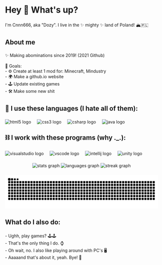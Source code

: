 <h1 align="left">Hey 👋 What's up?</h1>

###

<p align="left">I'm Cnnn666, aka "Dozy". I live in the ✨ mighty ✨ land of Poland! 🏔🇵🇱</p>

###

<h2 align="left">About me</h2>

###

<p align="left">✨ Making abominations since 2019! (2021 Github)<br><br>🎯 Goals:<br>- ⚙️ Create at least 1 mod for: Minecraft, Mindustry<br>- 🌍 Make a github.io website<br>- 🕹 Update existing games<br>- 🛠 Make some new shit</p>

###

<h2 align="left">💉 I use these languages (I hate all of them):</h2>

###

<div align="left">
  <img src="https://cdn.jsdelivr.net/gh/devicons/devicon/icons/html5/html5-original.svg" height="40" alt="html5 logo"  />
  <img width="12" />
  <img src="https://cdn.jsdelivr.net/gh/devicons/devicon/icons/css3/css3-original.svg" height="40" alt="css3 logo"  />
  <img width="12" />
  <img src="https://cdn.jsdelivr.net/gh/devicons/devicon/icons/csharp/csharp-original.svg" height="40" alt="csharp logo"  />
  <img width="12" />
  <img src="https://cdn.jsdelivr.net/gh/devicons/devicon/icons/java/java-original.svg" height="40" alt="java logo"  />
</div>

###

<h2 align="left">⛓ I work with these programs (why ._.):</h2>

###

<div align="left">
  <img src="https://cdn.jsdelivr.net/gh/devicons/devicon/icons/visualstudio/visualstudio-plain.svg" height="40" alt="visualstudio logo"  />
  <img width="12" />
  <img src="https://cdn.jsdelivr.net/gh/devicons/devicon/icons/vscode/vscode-original.svg" height="40" alt="vscode logo"  />
  <img width="12" />
  <img src="https://cdn.jsdelivr.net/gh/devicons/devicon/icons/intellij/intellij-original.svg" height="40" alt="intellij logo"  />
  <img width="12" />
  <img src="https://cdn.jsdelivr.net/gh/devicons/devicon/icons/unity/unity-original.svg" height="40" alt="unity logo"  />
</div>

###

<div align="center">
  <img src="https://github-readme-stats.vercel.app/api?username=Cnnn666v2&hide_title=false&hide_rank=false&show_icons=true&include_all_commits=true&count_private=true&disable_animations=false&theme=dracula&locale=en&hide_border=false&order=1" height="150" alt="stats graph"  />
  <img src="https://github-readme-stats.vercel.app/api/top-langs?username=Cnnn666v2&locale=en&hide_title=false&layout=compact&card_width=320&langs_count=5&theme=dracula&hide_border=false&order=2" height="150" alt="languages graph"  />
  <img src="https://streak-stats.demolab.com?user=Cnnn666v2&locale=en&mode=daily&theme=dracula&hide_border=false&border_radius=5&order=3" height="150" alt="streak graph"  />
</div>

###

<img src="https://raw.githubusercontent.com/Cnnn666v2/Cnnn666v2/output/snake.svg" alt="Snake animation" />

###

<h2 align="left">What do I also do:</h2>

###

<p align="left">- Ughh, play games? 🕹🕹<br>- That's the only thing I do. ⌚️<br>- Oh wait, no. I also like playing around with PC's 🖥<br>- Aaaaand that's about it, yeah. Bye! 👋</p>

###

